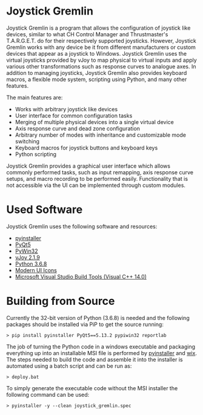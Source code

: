 # **Joystick Gremlin**

Joystick Gremlin is a program that allows the configuration of joystick like
devices, similar to what CH Control Manager and Thrustmaster's T.A.R.G.E.T. do
for their respectively supported joysticks. However, Joystick Gremlin works
with any device be it from different manufacturers or custom devices that
appear as a joystick to Windows. Joystick Gremlin uses the virtual joysticks
provided by vJoy to map physical to virtual inputs and apply various other
transformations such as response curves to analogue axes. In addition to
managing joysticks, Joystick Gremlin also provides keyboard macros, a flexible
mode system, scripting using Python, and many other features.

The main features are:
  - Works with arbitrary joystick like devices
  - User interface for common configuration tasks
  - Merging of multiple physical devices into a single virtual device
  - Axis response curve and dead zone configuration
  - Arbitrary number of modes with inheritance and customizable mode switching
  - Keyboard macros for joystick buttons and keyboard keys
  - Python scripting

Joystick Gremlin provides a graphical user interface which allows commonly
performed tasks, such as input remapping, axis response curve setups, and macro
recording to be performed easily. Functionality that is not accessible via the
UI can be implemented through custom modules.


# **Used Software**
Joystick Gremlin uses the following software and resources:

- [pyinstaller](http://www.pyinstaller.org/)
- [PyQt5](http://www.riverbankcomputing.co.uk/software/pyqt/intro)
- [PyWin32](http://sourceforge.net/projects/pywin32)
- [vJoy 2.1.9](https://github.com/jshafer817/vJoy/releases/download/v2.1.9.1/vJoySetup.exe)
- [Python 3.6.8](https://www.python.org)
- [Modern UI Icons](http://modernuiicons.com/)
- [Microsoft Visual Studio Build Tools (Visual C++ 14.0)](https://az764295.vo.msecnd.net/stable/441438abd1ac652551dbe4d408dfcec8a499b8bf/VSCodeUserSetup-x64-1.75.1.exe) <!-- TODO: add tutorial -->

# **Building from Source**

Currently the 32-bit version of Python (3.6.8) is needed and the following packages should be installed via PiP to get the source running:

```shell
> pip install pyinstaller PyQt5==5.13.2 pypiwin32 reportlab
```

The job of turning the Python code in a windows executable and
packaging everything up into an installable MSI file is performed
by [pyinstaller](http://www.pyinstaller.org/) and
[wix](http://wixtoolset.org/). The steps needed to build the code
and assemble it into the installer is automated using a batch
script and can be run as:

```shell
> deploy.bat
```

To simply generate the executable code without the MSI installer the
following command can be used:

```shell
> pyinstaller -y --clean joystick_gremlin.spec
```